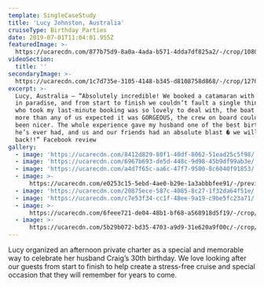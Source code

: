 ```yaml
---
template: SingleCaseStudy
title: 'Lucy Johnston, Australia'
cruiseType: Birthday Parties
date: 2019-07-01T11:04:01.955Z
featuredImage: >-
  https://ucarecdn.com/877b75d9-8a0a-4ada-b571-4dda7df825a2/-/crop/1080x1097/0,0/-/preview/
videoSection:
  title: ''
secondaryImage: >-
  https://ucarecdn.com/1c7d735e-3105-4148-b345-d8108758d868/-/crop/1270x1080/116,0/-/preview/
excerpt: >-
  Lucy, Australia – “Absolutely incredible! We booked a catamaran with sailing
  in paradise, and from start to finish we couldn’t fault a single thing. Jess
  who took my last-minute booking was so lovely to deal with, the boat was way
  more than any of us expected it was GORGEOUS, the crew on board couldn’t have
  been nicer. The whole experience gave my husband one of the best birthdays
  he’s ever had, and us and our friends had an absolute blast � we will be
  back!!” Facebook review
gallery:
  - image: 'https://ucarecdn.com/8412d829-80f1-40df-8062-51ead25c5f98/'
  - image: 'https://ucarecdn.com/6967b693-de5d-448c-9d98-45b9df99ab3e/'
  - image: 'https://ucarecdn.com/a4d7f65c-aa6c-47f7-9500-8c6040f91853/'
  - image: >-
      https://ucarecdn.com/e0253c15-5ebd-4ae0-b29e-1a3abbbfee91/-/preview/-/enhance/57/
  - image: 'https://ucarecdn.com/20875ece-587c-4085-8c27-1f32da64f51e/'
  - image: 'https://ucarecdn.com/c7e53f34-cc1f-48ee-9a19-c9be5fc23a71/'
  - image: >-
      https://ucarecdn.com/6feee721-de04-48b1-bf68-a568918d5f19/-/crop/1080x1067/0,0/-/preview/
  - image: >-
      https://ucarecdn.com/5b29b072-bd35-4703-a9d9-31e620a9f00c/-/crop/1080x1060/0,0/-/preview/
---
```

Lucy organized an afternoon private charter as a special and memorable way to celebrate her husband Craig’s 30th birthday. We love looking after our guests from start to finish to help create a stress-free cruise and special occasion that they will remember for years to come.
